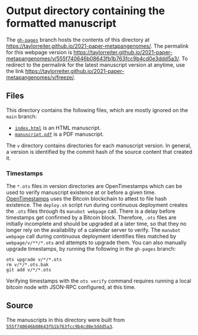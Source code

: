 # Output directory containing the formatted manuscript

The [`gh-pages`](https://github.com/taylorreiter/2021-paper-metapangenomes/tree/gh-pages) branch hosts the contents of this directory at <https://taylorreiter.github.io/2021-paper-metapangenomes/>.
The permalink for this webpage version is <https://taylorreiter.github.io/2021-paper-metapangenomes/v/555f740646b08643fb1b763fcc9b4cd0e3ddd5a3/>.
To redirect to the permalink for the latest manuscript version at anytime, use the link <https://taylorreiter.github.io/2021-paper-metapangenomes/v/freeze/>.

## Files

This directory contains the following files, which are mostly ignored on the `main` branch:

+ [`index.html`](index.html) is an HTML manuscript.
+ [`manuscript.pdf`](manuscript.pdf) is a PDF manuscript.

The `v` directory contains directories for each manuscript version.
In general, a version is identified by the commit hash of the source content that created it.

### Timestamps

The `*.ots` files in version directories are OpenTimestamps which can be used to verify manuscript existence at or before a given time.
[OpenTimestamps](https://opentimestamps.org/) uses the Bitcoin blockchain to attest to file hash existence.
The `deploy.sh` script run during continuous deployment creates the `.ots` files through its `manubot webpage` call.
There is a delay before timestamps get confirmed by a Bitcoin block.
Therefore, `.ots` files are initially incomplete and should be upgraded at a later time, so that they no longer rely on the availability of a calendar server to verify.
The `manubot webpage` call during continuous deployment identifies files matched by `webpage/v/**/*.ots` and attempts to upgrade them.
You can also manually upgrade timestamps, by running the following in the `gh-pages` branch:

```shell
ots upgrade v/*/*.ots
rm v/*/*.ots.bak
git add v/*/*.ots
```

Verifying timestamps with the `ots verify` command requires running a local bitcoin node with JSON-RPC configured, at this time.

## Source

The manuscripts in this directory were built from
[`555f740646b08643fb1b763fcc9b4cd0e3ddd5a3`](https://github.com/taylorreiter/2021-paper-metapangenomes/commit/555f740646b08643fb1b763fcc9b4cd0e3ddd5a3).
